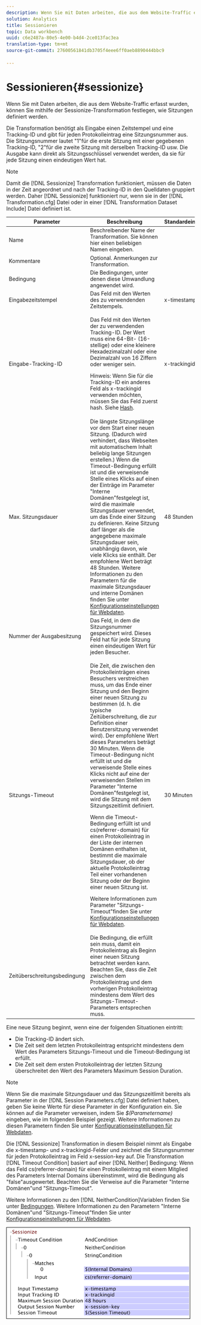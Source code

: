 ```yaml
---
description: Wenn Sie mit Daten arbeiten, die aus dem Website-Traffic erfasst wurden, können Sie mithilfe der Sessionize-Transformation festlegen, wie Sitzungen definiert werden.
solution: Analytics
title: Sessionieren
topic: Data workbench
uuid: c6e2487a-80e5-4e00-b4d4-2ce013fac3ea
translation-type: tm+mt
source-git-commit: 27600561841db3705f4eee6ff0aeb8890444bbc9

---
```



# Sessionieren{#sessionize}

Wenn Sie mit Daten arbeiten, die aus dem Website-Traffic erfasst wurden, können Sie mithilfe der Sessionize-Transformation festlegen, wie Sitzungen definiert werden.

Die Transformation benötigt als Eingabe einen Zeitstempel und eine Tracking-ID und gibt für jeden Protokolleintrag eine Sitzungsnummer aus. Die Sitzungsnummer lautet &quot;1&quot;für die erste Sitzung mit einer gegebenen Tracking-ID, &quot;2&quot;für die zweite Sitzung mit derselben Tracking-ID usw. Die Ausgabe kann direkt als Sitzungsschlüssel verwendet werden, da sie für jede Sitzung einen eindeutigen Wert hat.

>[!NOTE]
>
>Damit die [!DNL Sessionize] Transformation funktioniert, müssen die Daten in der Zeit angeordnet und nach der Tracking-ID in den Quelldaten gruppiert werden. Daher [!DNL Sessionize] funktioniert nur, wenn sie in der [!DNL Transformation.cfg] Datei oder in einer [!DNL Transformation Dataset Include] Datei definiert ist.

<table id="table_34984DF9340149C0A5016F08EABAD158"> 
 <thead> 
  <tr> 
   <th colname="col1" class="entry"> Parameter </th> 
   <th colname="col2" class="entry"> Beschreibung </th> 
   <th colname="col3" class="entry"> Standardeinstellung </th> 
  </tr> 
 </thead>
 <tbody> 
  <tr> 
   <td colname="col1"> Name </td> 
   <td colname="col2"> Beschreibender Name der Transformation. Sie können hier einen beliebigen Namen eingeben. </td> 
   <td colname="col3"> </td> 
  </tr> 
  <tr> 
   <td colname="col1"> Kommentare </td> 
   <td colname="col2"> Optional. Anmerkungen zur Transformation. </td> 
   <td colname="col3"> </td> 
  </tr> 
  <tr> 
   <td colname="col1"> Bedingung </td> 
   <td colname="col2"> Die Bedingungen, unter denen diese Umwandlung angewendet wird. </td> 
   <td colname="col3"> </td> 
  </tr> 
  <tr> 
   <td colname="col1"> Eingabezeitstempel </td> 
   <td colname="col2"> Das Feld mit den Werten des zu verwendenden Zeitstempels. </td> 
   <td colname="col3"> x-timestamp </td> 
  </tr> 
  <tr> 
   <td colname="col1"> Eingabe-Tracking-ID </td> 
   <td colname="col2"> <p>Das Feld mit den Werten der zu verwendenden Tracking-ID. Der Wert muss eine 64-Bit- (16-stellige) oder eine kleinere Hexadezimalzahl oder eine Dezimalzahl von 16 Ziffern oder weniger sein. </p> <p> <p>Hinweis: Wenn Sie für die Tracking-ID ein anderes Feld als x-trackingid verwenden möchten, müssen Sie das Feld zuerst hash. Siehe <a href="../../../../../home/c-dataset-const-proc/c-data-trans/c-transf-types/c-standard-transf/c-hash.md#concept-9c353923264941c3aea4428fed66d369"> Hash</a>. </p> </p> </td> 
   <td colname="col3"> x-trackingid </td> 
  </tr> 
  <tr> 
   <td colname="col1"> <p>Max. Sitzungsdauer </p> </td> 
   <td colname="col2">Die längste Sitzungslänge vor dem Start einer neuen Sitzung. (Dadurch wird verhindert, dass Webseiten mit automatischem Inhalt beliebig lange Sitzungen erstellen.) Wenn die <span class="wintitle"> Timeout-Bedingung</span> erfüllt ist und die verweisende Stelle eines Klicks auf einen der Einträge im Parameter "Interne Domänen"festgelegt ist, wird die maximale Sitzungsdauer verwendet, um das Ende einer Sitzung zu definieren. Keine Sitzung darf länger als die angegebene maximale Sitzungsdauer sein, unabhängig davon, wie viele Klicks sie enthält. Der empfohlene Wert beträgt 48 Stunden. Weitere Informationen zu den Parametern für die maximale Sitzungsdauer und interne Domänen finden Sie unter <a href="../../../../../home/c-dataset-const-proc/c-config-web-data/c-config-web-data.md#concept-9a306b65483a484bb3f6f3c1d7e77519"> Konfigurationseinstellungen für Webdaten</a>. </td> 
   <td colname="col3"> 48 Stunden </td> 
  </tr> 
  <tr> 
   <td colname="col1"> Nummer der Ausgabesitzung </td> 
   <td colname="col2"> Das Feld, in dem die Sitzungsnummer gespeichert wird. Dieses Feld hat für jede Sitzung einen eindeutigen Wert für jeden Besucher. </td> 
   <td colname="col3"> </td> 
  </tr> 
  <tr> 
   <td colname="col1"> Sitzungs-Timeout </td> 
   <td colname="col2"> <p>Die Zeit, die zwischen den Protokolleinträgen eines Besuchers verstreichen muss, um das Ende einer Sitzung und den Beginn einer neuen Sitzung zu bestimmen (d. h. die typische Zeitüberschreitung, die zur Definition einer Benutzersitzung verwendet wird). Der empfohlene Wert dieses Parameters beträgt 30 Minuten. Wenn die Timeout-Bedingung nicht erfüllt ist und die verweisende Stelle eines Klicks nicht auf eine der verweisenden Stellen im Parameter "Interne Domänen"festgelegt ist, wird die Sitzung mit dem Sitzungszeitlimit definiert. </p> <p> Wenn die Timeout-Bedingung erfüllt ist und cs(referrer-domain) für einen Protokolleintrag in der Liste der internen Domänen enthalten ist, bestimmt die maximale Sitzungsdauer, ob der aktuelle Protokolleintrag Teil einer vorhandenen Sitzung oder der Beginn einer neuen Sitzung ist. </p> <p> Weitere Informationen zum Parameter "Sitzungs-Timeout"finden Sie unter <a href="../../../../../home/c-dataset-const-proc/c-config-web-data/c-config-web-data.md#concept-9a306b65483a484bb3f6f3c1d7e77519"> Konfigurationseinstellungen für Webdaten</a>. </p> </td> 
   <td colname="col3"> 30 Minuten </td> 
  </tr> 
  <tr> 
   <td colname="col1"> Zeitüberschreitungsbedingung </td> 
   <td colname="col2"> Die Bedingung, die erfüllt sein muss, damit ein Protokolleintrag als Beginn einer neuen Sitzung betrachtet werden kann. Beachten Sie, dass die Zeit zwischen dem Protokolleintrag und dem vorherigen Protokolleintrag mindestens dem Wert des Sitzungs-Timeout-Parameters entsprechen muss. </td> 
   <td colname="col3"> </td> 
  </tr> 
 </tbody> 
</table>

Eine neue Sitzung beginnt, wenn eine der folgenden Situationen eintritt:

* Die Tracking-ID ändert sich.
* Die Zeit seit dem letzten Protokolleintrag entspricht mindestens dem Wert des Parameters Sitzungs-Timeout und die Timeout-Bedingung ist erfüllt.
* Die Zeit seit dem ersten Protokolleintrag der letzten Sitzung überschreitet den Wert des Parameters Maximum Session Duration.

>[!NOTE]
>
>Wenn Sie die maximale Sitzungsdauer und das Sitzungszeitlimit bereits als Parameter in der [!DNL Session Parameters.cfg] Datei definiert haben, geben Sie keine Werte für diese Parameter in der Konfiguration ein. Sie können auf die Parameter verweisen, indem Sie *$(Parametername)* eingeben, wie im folgenden Beispiel gezeigt. Weitere Informationen zu diesen Parametern finden Sie unter [Konfigurationseinstellungen für Webdaten](../../../../../home/c-dataset-const-proc/c-config-web-data/c-config-web-data.md#concept-9a306b65483a484bb3f6f3c1d7e77519).

Die [!DNL Sessionize] Transformation in diesem Beispiel nimmt als Eingabe die x-timestamp- und x-trackingid-Felder und zeichnet die Sitzungsnummer für jeden Protokolleintrag im Feld x-session-key auf. Die Transformation [!DNL Timeout Condition] basiert auf einer [!DNL Neither] Bedingung: Wenn das Feld cs(referrer-domain) für einen Protokolleintrag mit einem Mitglied des Parameters Internal Domains übereinstimmt, wird die Bedingung als &quot;false&quot;ausgewertet. Beachten Sie die Verweise auf die Parameter &quot;Interne Domänen&quot;und &quot;Sitzungs-Timeout&quot;.

Weitere Informationen zu den [!DNL NeitherCondition]Variablen finden Sie unter [Bedingungen](../../../../../home/c-dataset-const-proc/c-conditions/c-abt-cond.md). Weitere Informationen zu den Parametern &quot;Interne Domänen&quot;und &quot;Sitzungs-Timeout&quot;finden Sie unter [Konfigurationseinstellungen für Webdaten](../../../../../home/c-dataset-const-proc/c-config-web-data/c-config-web-data.md#concept-9a306b65483a484bb3f6f3c1d7e77519).

![](assets/cfg_TransformationType_Sessionize.png)

